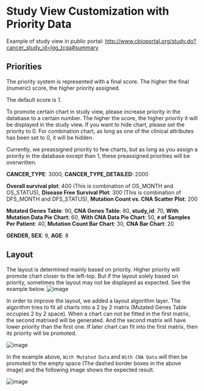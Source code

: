 # Study View Customization with Priority Data
Example of study view in public portal: http://www.cbioportal.org/study.do?cancer_study_id=lgg_tcga#summary

## Priorities

The priority system is represented with a final score.
The higher the final (numeric) score, the higher priority assigned.

The default score is 1.

To promote certain chart in study view, please increase priority in the database to a certain number.
The higher the score, the higher priority it will be displayed in the study view.
If you want to hide chart, please set the priority to 0.
For combination chart, as long as one of the clinical attributes has been set to 0, it will be hidden.

Currently, we preassigned priority to few charts, but as long as you assign a priority in the database except than 1, these preassigned priorities will be overwritten.

**CANCER_TYPE**:          3000,
**CANCER_TYPE_DETAILED**: 2000

**Overall survival plot**:                400 (This is combination of OS_MONTH and OS_STATUS),
**Disease Free Survival Plot**:           300 (This is combination of DFS_MONTH and DFS_STATUS),
**Mutation Count vs. CNA Scatter Plot**:  200

**Mutated Genes Table**:          90,
**CNA Genes Table**:              80,
**study_id**:                     70,
**With Mutation Data Pie Chart**: 60,
**With CNA Data Pie Chart**:      50,
**`#` of Samples Per Patient**:     40,
**Mutation Count Bar Chart**:     30,
**CNA Bar Chart**:                20

**GENDER, SEX**:  9,
**AGE**:          8

## Layout
The layout is determined mainly based on priority. Higher priority will promote chart closer to the left-top. But if the layout solely based on priority, sometimes the layout may not be displayed as expected. See the example below. 
![image](https://user-images.githubusercontent.com/2900303/28311265-626d4cb2-6baf-11e7-8486-7873a4c42734.png)

In order to improve the layout, we added a layout algorithm layer. The algorithm tries to fit all charts into a 2 by 2 matrix (Mutated Genes Table occupies 2 by 2 space). When a chart can not be fitted in the first matrix, the second matrixed will be generated. And the second matrix will have lower priority than the first one. If later chart can fit into the first matrix, then its priority will be promoted.

![image](https://user-images.githubusercontent.com/5400599/28329358-8e91312a-6bb7-11e7-97aa-a56de2abf505.png)

In the example above, `With Mutated Data` and `With CNA Data`  will then be promoted to the empty space (The dashed border boxes in the above image) and the following image shows the expected result.

![image](https://user-images.githubusercontent.com/2900303/28310997-88430a54-6bae-11e7-880d-c7c99d8a2e56.png)
